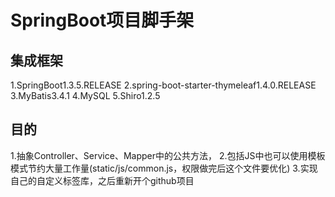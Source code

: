 # SpringBoot项目脚手架
## 集成框架
1.SpringBoot1.3.5.RELEASE
2.spring-boot-starter-thymeleaf1.4.0.RELEASE
3.MyBatis3.4.1
4.MySQL
5.Shiro1.2.5

## 目的
1.抽象Controller、Service、Mapper中的公共方法，
2.包括JS中也可以使用模板模式节约大量工作量(static/js/common.js，权限做完后这个文件要优化)
3.实现自己的自定义标签库，之后重新开个github项目
